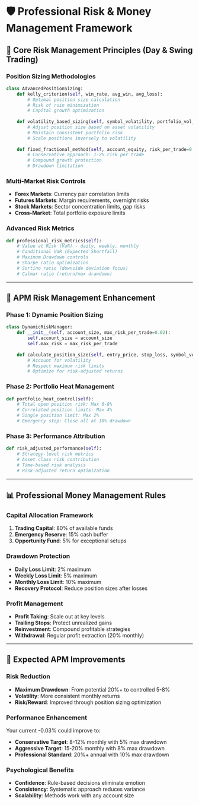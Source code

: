 # 🛡️ Professional Risk & Money Management Framework

## 🎯 Core Risk Management Principles (Day & Swing Trading)

### **Position Sizing Methodologies**
```python
class AdvancedPositionSizing:
    def kelly_criterion(self, win_rate, avg_win, avg_loss):
        # Optimal position size calculation
        # Risk of ruin minimization
        # Capital growth optimization
        
    def volatility_based_sizing(self, symbol_volatility, portfolio_vol_target):
        # Adjust position size based on asset volatility
        # Maintain consistent portfolio risk
        # Scale positions inversely to volatility
        
    def fixed_fractional_method(self, account_equity, risk_per_trade=0.02):
        # Conservative approach: 1-2% risk per trade
        # Compound growth protection
        # Drawdown limitation
```

### **Multi-Market Risk Controls**
- **Forex Markets**: Currency pair correlation limits
- **Futures Markets**: Margin requirements, overnight risks
- **Stock Markets**: Sector concentration limits, gap risks
- **Cross-Market**: Total portfolio exposure limits

### **Advanced Risk Metrics**
```python
def professional_risk_metrics(self):
    # Value at Risk (VaR) - daily, weekly, monthly
    # Conditional VaR (Expected Shortfall)  
    # Maximum Drawdown controls
    # Sharpe ratio optimization
    # Sortino ratio (downside deviation focus)
    # Calmar ratio (return/max drawdown)
```

---

## 🚀 APM Risk Management Enhancement

### **Phase 1: Dynamic Position Sizing**
```python
class DynamicRiskManager:
    def __init__(self, account_size, max_risk_per_trade=0.02):
        self.account_size = account_size
        self.max_risk = max_risk_per_trade
        
    def calculate_position_size(self, entry_price, stop_loss, symbol_volatility):
        # Account for volatility
        # Respect maximum risk limits  
        # Optimize for risk-adjusted returns
```

### **Phase 2: Portfolio Heat Management**
```python
def portfolio_heat_control(self):
    # Total open position risk: Max 6-8%
    # Correlated position limits: Max 4%
    # Single position limit: Max 2%
    # Emergency stop: Close all at 10% drawdown
```

### **Phase 3: Performance Attribution**
```python
def risk_adjusted_performance(self):
    # Strategy-level risk metrics
    # Asset class risk contribution
    # Time-based risk analysis
    # Risk-adjusted return optimization
```

---

## 📊 Professional Money Management Rules

### **Capital Allocation Framework**
1. **Trading Capital**: 80% of available funds
2. **Emergency Reserve**: 15% cash buffer  
3. **Opportunity Fund**: 5% for exceptional setups

### **Drawdown Protection**
- **Daily Loss Limit**: 2% maximum
- **Weekly Loss Limit**: 5% maximum  
- **Monthly Loss Limit**: 10% maximum
- **Recovery Protocol**: Reduce position sizes after losses

### **Profit Management**
- **Profit Taking**: Scale out at key levels
- **Trailing Stops**: Protect unrealized gains
- **Reinvestment**: Compound profitable strategies
- **Withdrawal**: Regular profit extraction (20% monthly)

---

## 🎯 Expected APM Improvements

### **Risk Reduction**
- **Maximum Drawdown**: From potential 20%+ to controlled 5-8%
- **Volatility**: More consistent monthly returns  
- **Risk/Reward**: Improved through position sizing optimization

### **Performance Enhancement** 
Your current -0.03% could improve to:
- **Conservative Target**: 8-12% monthly with 5% max drawdown
- **Aggressive Target**: 15-20% monthly with 8% max drawdown  
- **Professional Standard**: 20%+ annual with 10% max drawdown

### **Psychological Benefits**
- **Confidence**: Rule-based decisions eliminate emotion
- **Consistency**: Systematic approach reduces variance
- **Scalability**: Methods work with any account size

